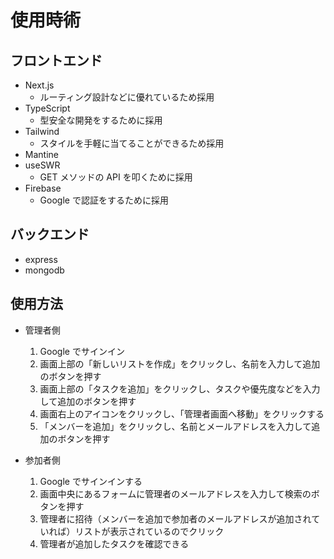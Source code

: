 # 使用時術

## フロントエンド

- Next.js
  - ルーティング設計などに優れているため採用
- TypeScript
  - 型安全な開発をするために採用
- Tailwind
  - スタイルを手軽に当てることができるため採用
- Mantine
- useSWR
  - GET メソッドの API を叩くために採用
- Firebase
  - Google で認証をするために採用

## バックエンド

- express
- mongodb

## 使用方法

- 管理者側

  1. Google でサインイン
  1. 画面上部の「新しいリストを作成」をクリックし、名前を入力して追加のボタンを押す
  1. 画面上部の「タスクを追加」をクリックし、タスクや優先度などを入力して追加のボタンを押す
  1. 画面右上のアイコンをクリックし、「管理者画面へ移動」をクリックする
  1. 「メンバーを追加」をクリックし、名前とメールアドレスを入力して追加のボタンを押す

- 参加者側
  1. Google でサインインする
  1. 画面中央にあるフォームに管理者のメールアドレスを入力して検索のボタンを押す
  1. 管理者に招待（メンバーを追加で参加者のメールアドレスが追加されていれば）リストが表示されているのでクリック
  1. 管理者が追加したタスクを確認できる
